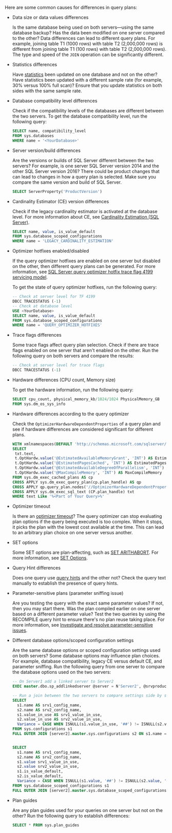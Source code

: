 Here are some common causes for differences in query plans:

- Data size or data values differences

  Is the same database being used on both servers—using the same database backup? Has the data been modified on one server compared to the other? Data differences can lead to different query plans. For example, joining table T1 (1000 rows) with table T2 (2,000,000 rows) is different from joining table T1 (100 rows) with table T2 (2,000,000 rows). The type and speed of the `JOIN` operation can be significantly different.

- Statistics differences

  Have [statistics](/sql/t-sql/statements/update-statistics-transact-sql) been updated on one database and not on the other? Have statistics been updated with a different sample rate (for example, 30% versus 100% full scan)? Ensure that you update statistics on both sides with the same sample rate.

- Database compatibility level differences

  Check if the compatibility levels of the databases are different between the two servers. To get the database compatibility level, run the following query:

   ```sql
   SELECT name, compatibility_level
   FROM sys.databases
   WHERE name = '<YourDatabase>'
   ```

- Server version/build differences
  
  Are the versions or builds of SQL Server different between the two servers? For example, is one server SQL Server version 2014 and the other SQL Server version 2016? There could be product changes that can lead to changes in how a query plan is selected. Make sure you compare the same version and build of SQL Server.

   ```sql
   SELECT ServerProperty('ProductVersion')
   ```

- Cardinality Estimator (CE) version differences

  Check if the legacy cardinality estimator is activated at the database level. For more information about CE, see [Cardinality Estimation (SQL Server)](/sql/relational-databases/performance/cardinality-estimation-sql-server).

   ```sql
   SELECT name, value, is_value_default
   FROM sys.database_scoped_configurations
   WHERE name = 'LEGACY_CARDINALITY_ESTIMATION'
   ```

- Optimizer hotfixes enabled/disabled

  If the query optimizer hotfixes are enabled on one server but disabled on the other, then different query plans can be generated. For more information, see [SQL Server query optimizer hotfix trace flag 4199 servicing model](https://support.microsoft.com/topic/kb974006-sql-server-query-optimizer-hotfix-trace-flag-4199-servicing-model-cd3ebf5c-465c-6dd8-7178-d41fdddccc28).

  To get the state of query optimizer hotfixes, run the following query:

   ```sql
   -- Check at server level for TF 4199
   DBCC TRACESTATUS (-1)
   -- Check at database level
   USE <YourDatabase>
   SELECT name, value, is_value_default 
   FROM sys.database_scoped_configurations
   WHERE name = 'QUERY_OPTIMIZER_HOTFIXES'
   ```

- Trace flags differences

  Some trace flags affect query plan selection. Check if there are trace flags enabled on one server that aren't enabled on the other. Run the following query on both servers and compare the results:

   ```SQL
   -- Check at server level for trace flags
   DBCC TRACESTATUS (-1)
   ```

- Hardware differences (CPU count, Memory size)

  To get the hardware information, run the following query:

   ```sql
   SELECT cpu_count, physical_memory_kb/1024/1024 PhysicalMemory_GB 
   FROM sys.dm_os_sys_info
   ```

- Hardware differences according to the query optimizer

  Check the `OptimizerHardwareDependentProperties` of a query plan and see if hardware differences are considered significant for different plans.

   ```sql
   WITH xmlnamespaces(DEFAULT 'http://schemas.microsoft.com/sqlserver/2004/07/showplan')
   SELECT
    txt.text,
    t.OptHardw.value('@EstimatedAvailableMemoryGrant', 'INT') AS EstimatedAvailableMemoryGrant , 
    t.OptHardw.value('@EstimatedPagesCached', 'INT') AS EstimatedPagesCached, 
    t.OptHardw.value('@EstimatedAvailableDegreeOfParallelism', 'INT') AS EstimatedAvailDegreeOfParallelism,
    t.OptHardw.value('@MaxCompileMemory', 'INT') AS MaxCompileMemory
   FROM sys.dm_exec_cached_plans AS cp
   CROSS APPLY sys.dm_exec_query_plan(cp.plan_handle) AS qp
   CROSS APPLY qp.query_plan.nodes('//OptimizerHardwareDependentProperties') AS t(OptHardw)
   CROSS APPLY sys.dm_exec_sql_text (CP.plan_handle) txt
   WHERE text Like '%<Part of Your Query>%'
   ```

- Optimizer timeout

  Is there an [optimizer timeout](https://techcommunity.microsoft.com/t5/sql-server-support-blog/understanding-optimizer-timeout-and-how-complex-queries-can-be/ba-p/319188)? The query optimizer can stop evaluating plan options if the query being executed is too complex. When it stops, it picks the plan with the lowest cost available at the time. This can lead to an arbitrary plan choice on one server versus another.
  
- SET options

  Some SET options are plan-affecting, such as [SET ARITHABORT](/sql/t-sql/statements/set-arithabort-transact-sql#remarks). For more information, see [SET Options](/sql/relational-databases/system-dynamic-management-views/sys-dm-exec-plan-attributes-transact-sql#set-options).

- Query Hint differences

  Does one query use [query hints](/sql/t-sql/queries/hints-transact-sql-query) and the other not? Check the query text manually to establish the presence of query hints.
  
- Parameter-sensitive plans (parameter sniffing issue)

  Are you testing the query with the exact same parameter values? If not, then you may start there. Was the plan compiled earlier on one server based on a different parameter value? Test the two queries by using the RECOMPILE query hint to ensure there's no plan reuse taking place. For more information, see [Investigate and resolve parameter-sensitive issues](../../performance/troubleshoot-high-cpu-usage-issues.md#step-5-investigate-and-resolve-parameter-sensitive-issues).

- Different database options/scoped configuration settings

  Are the same database options or scoped configuration settings used on both servers? Some database options may influence plan choices. For example, database compatibility, legacy CE versus default CE, and parameter sniffing. Run the following query from one server to compare the database options used on the two servers:

   ```sql
   -- On Server1 add a linked server to Server2 
   EXEC master.dbo.sp_addlinkedserver @server = N'Server2', @srvproduct=N'SQL Server'
   
   -- Run a join between the two servers to compare settings side by side
   SELECT 
     s1.name AS srv1_config_name, 
     s2.name AS srv2_config_name,
     s1.value_in_use AS srv1_value_in_use, 
     s2.value_in_use AS srv2_value_in_use, 
     Variance = CASE WHEN ISNULL(s1.value_in_use, '##') != ISNULL(s2.value_in_use,'##') THEN 'Different' ELSE '' END
   FROM sys.configurations s1 
   FULL OUTER JOIN [server2].master.sys.configurations s2 ON s1.name = s2.name
   
   
   SELECT 
     s1.name AS srv1_config_name,
     s2.name AS srv2_config_name,
     s1.value srv1_value_in_use,
     s2.value srv2_value_in_use,
     s1.is_value_default,
     s2.is_value_default,
     Variance = CASE WHEN ISNULL(s1.value, '##') != ISNULL(s2.value, '##') THEN 'Different' ELSE '' END
   FROM sys.database_scoped_configurations s1
   FULL OUTER JOIN [server2].master.sys.database_scoped_configurations s2 ON s1.name = s2.name
   ```

- Plan guides

  Are any plan guides used for your queries on one server but not on the other? Run the following query to establish differences:

   ```sql
   SELECT * FROM sys.plan_guides
   ```
